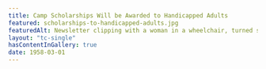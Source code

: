```yaml
--- 
title: Camp Scholarships Will be Awarded to Handicapped Adults
featured: scholarships-to-handicapped-adults.jpg
featuredAlt: Newsletter clipping with a woman in a wheelchair, turned sideways and smiling for the camera
layout: "tc-single"
hasContentInGallery: true
date: 1958-03-01
--- 
```

